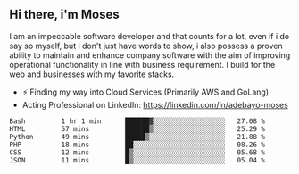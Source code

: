 ## Hi there, i'm Moses

I am an impeccable software developer and that counts for a lot, even if i do say so myself, but i don't just have words to show, i also possess a proven ability to maintain and enhance company software with the aim of improving operational functionality in line with business requirement. I build for the web and businesses with my favorite stacks.
- ⚡ Finding my way into Cloud Services (Primarily AWS and GoLang)
- Acting Professional on LinkedIn: https://linkedin.com/in/adebayo-moses

<!--START_SECTION:waka-->

```text
Bash         1 hr 1 min      ██████▓░░░░░░░░░░░░░░░░░░   27.08 %
HTML         57 mins         ██████▒░░░░░░░░░░░░░░░░░░   25.29 %
Python       49 mins         █████▒░░░░░░░░░░░░░░░░░░░   21.88 %
PHP          18 mins         ██░░░░░░░░░░░░░░░░░░░░░░░   08.26 %
CSS          12 mins         █▒░░░░░░░░░░░░░░░░░░░░░░░   05.68 %
JSON         11 mins         █▒░░░░░░░░░░░░░░░░░░░░░░░   05.04 %
```

<!--END_SECTION:waka-->
